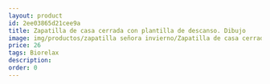 ```yaml
---
layout: product
id: 2ee03865d21cee9a
title: Zapatilla de casa cerrada con plantilla de descanso. Dibujo
image: img/productos/zapatilla señora invierno/Zapatilla de casa cerrada con plantilla de descanso. Dibujo=26=Biorelax.webp
price: 26
tags: Biorelax
description: 
order: 0
---
```

